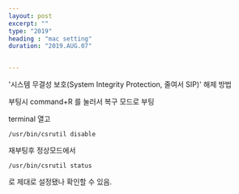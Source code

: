 ```yaml
---
layout: post
excerpt: ""
type: "2019"
heading : "mac setting"
duration: "2019.AUG.07"


---
```

 
 
 '시스템 무결성 보호(System Integrity Protection, 줄여서 SIP)' 해제 방법
 
 부팅시 command+R 를 눌러서 복구 모드로 부팅
 
 terminal 열고
 
```
/usr/bin/csrutil disable
```

재부팅후 정상모드에서

```
/usr/bin/csrutil status 
```

로 제대로 설정됐나 확인할 수 있음.
